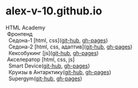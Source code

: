 # alex-v-10.github.io
HTML Academy  
&nbsp;Фронтенд  
&nbsp;&nbsp;Седона-1 \[html, css\]([git-hub](https://github.com/alex-v-10/2116963-sedona-34), [gh-pages](https://alex-v-10.github.io/2116963-sedona-34/))  
&nbsp;&nbsp;Седона-2 \[html, css, адаптив\]([git-hub](https://github.com/alex-v-10/2116963-sedona-26), [gh-pages](https://alex-v-10.github.io/2116963-sedona-26/))  
&nbsp;&nbsp;Кексобукинг \[js\]([git-hub](https://github.com/alex-v-10/2116963-keksobooking-27), [gh-pages](https://alex-v-10.github.io/2116963-keksobooking-27/))  
&nbsp;Акселератор \[html, css, js\]  
&nbsp;&nbsp;Smart Device([git-hub](https://github.com/alex-v-10/smart-device), [gh-pages](https://alex-v-10.github.io/smart-device/))  
&nbsp;&nbsp;Круизы в Антарктику([git-hub](https://github.com/alex-v-10/kruizy-v-antarktiku), [gh-pages](https://alex-v-10.github.io/kruizy-v-antarktiku/))  
&nbsp;&nbsp;Supergym([git-hub](https://github.com/alex-v-10/supergym), [gh-pages](https://alex-v-10.github.io/supergym/))  
